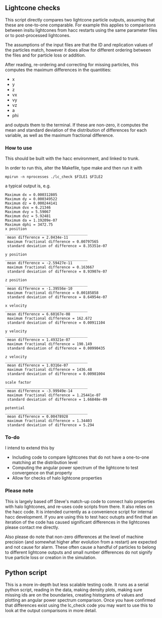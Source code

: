 ## Lightcone checks


This script directly compares two lightcone particle outputs, assuming that these are one-to-one comparable.
For example this applies to comparisons between insitu lightcones from hacc restarts using the same parameter files or to post-processed lightcones. 

The assumptions of the input files are that the ID and replication values of the particles match, however it does allow for different ordering between 
the files and for particle loss or addition. 

After reading, re-ordering and correcting for missing particles, this computes the maximum differences in the quantities:

- x
- y
- z
- vx
- vy
- vz
- a
- phi

and outputs them to the terminal. If these are non-zero, it computes the mean and standard deviation 
of the distribution of differences for each variable, as well as the maximum fractional difference.


### How to use 

This should be built with the hacc environment, and linked to trunk.


In order to run this, alter the Makefile, type make and then run it with 
```
mpirun -n nprocesses ./lc_check $FILE1 $FILE2
```
a typical output is, e.g. 

```
Maximum dx = 0.000312805
Maximum dy = 0.000349522
Maximum dz = 0.000244141
Maximum dvx = 6.21346
Maximum dvy = 5.59067
Maximum dvz = 5.92481
Maximum da = 1.19209e-07
Maximum dphi = 3472.75
x position
______________________________________
 mean difference = 2.0434e-11
 maximum fractional difference = 0.00797565
 standard deviation of difference = 8.35351e-07

y position
______________________________________
 mean difference = -2.59427e-11
 maximum fractional difference = 0.163667
 standard deviation of difference = 8.93907e-07

z position
______________________________________
 mean difference = -1.39556e-10
 maximum fractional difference = 0.00185858
 standard deviation of difference = 8.64954e-07

x velocity
______________________________________
 mean difference = 6.60167e-08
 maximum fractional difference = 162.672
 standard deviation of difference = 0.00911104

y velocity
______________________________________
 mean difference = 1.49321e-07
 maximum fractional difference = 190.149
 standard deviation of difference = 0.00990435

z velocity
______________________________________
 mean difference = 1.0316e-07
 maximum fractional difference = 1436.48
 standard deviation of difference = 0.00981004

scale factor
______________________________________
 mean difference = -3.99949e-14
 maximum fractional difference = 1.25441e-07
 standard deviation of difference = 1.66848e-09

potential
______________________________________
 mean difference = 0.00478928
 maximum fractional difference = 1.34403
 standard deviation of difference = 5.294

```

### To-do
I intend to extend this by

- Including code to compare lightcones that do not have a one-to-one matching at the distribution level 
- Computing the angular power spectrum of the lightcone to test convergence on that property
- Allow for checks of halo lightcone properties 

### Please note
This is largely based off Steve's match-up code to connect halo properties with halo lightcones, and re-uses code scripts from there. It also relies on the hacc code.
It is intended currently as a convenience script for internal hacc development. If you are using this to test hacc outupts and find that an iteration of the code has 
caused significant differences in the lightcones please contact me directly. 

Also please do note that non-zero differences at the level of machine precision (and somewhat higher after evolution from a restart) are expected and not cause for alarm.
These often cause a handful of particles to belong to different lightcone outputs and small number differences do not signify true particle loss or creation in the simulation. 




## Python script 

This is a more in-depth but less scalable testing code. It runs as a serial python script, reading in the data, making density plots, making sure missing ids are on the boundaries, creating histograms of values and plotting an angular power spectrum comparison. Once you have confirmed that differences exist using the lc_check code you may want to use this to look at the output comparisons in more detail. 
